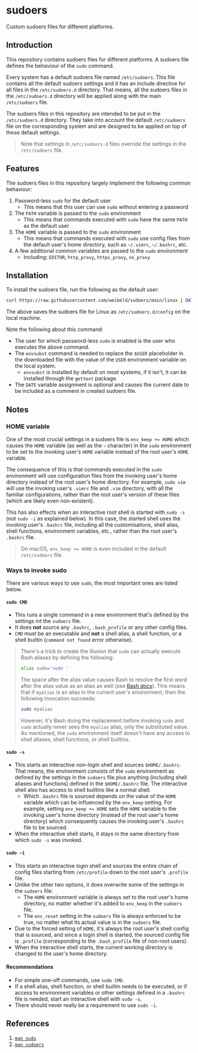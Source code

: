 # sudoers

Custom sudoers files for different platforms.

## Introduction

This repository contains sudoers files for different platforms. A sudoers file defines the behaviour of the `sudo` command.

Every system has a default sudoers file named `/etc/sudoers`. This file contains all the default sudoers settings and it has an include directive for all files in the `/etc/sudoers.d` directory. That means, all the sudoers files in the `/etc/sudoers.d` directory will be applied along with the main `/etc/sudoers` file.

The sudoers files in this repository are intended to be put in the `/etc/sudoers.d` directory. They take into account the default `/etc/sudoers` file on the corresponding system and are designed to be applied on top of these default settings.

> Note that settings in `/etc/sudoers.d` files override the settings in the `/etc/sudoers` file.

## Features

The sudoers files in this repository largely implement the following common behaviour:

1. Password-less `sudo` for the default user
   - This means that this user can use `sudo` without entering a password
1. The `PATH` variable is passed to the `sudo` environment
   - This means that commands executed with `sudo` have the same `PATH` as the default user
1. The `HOME` variable is passed to the `sudo` environment
   - This means that commands executed with `sudo` use config files from the default user's home directory, such as `~/.vimrc`, `~/.bashrc`, etc.
1. A few additional common variables are passed to the `sudo` environment
   - Including: `EDITOR`, `http_proxy`, `https_proxy`, `no_proxy`

## Installation

To install the sudoers file, run the following as the default user:

```bash
curl https://raw.githubusercontent.com/weibeld/sudoers/main/linux | DATE=$(date -Iseconds) envsubst | sudo tee /etc/sudoers.d/config >/dev/null
```

The above saves the sudoers file for Linux as `/etc/sudoers.d/config` on the local machine.

Note the following about this command:

- The user for which password-less `sudo` is enabled is the user who executes the above command.
- The `envsubst` command is needed to replace the `$USER` placeholder in the downloaded file with the value of the `USER` environment variable on the local system.
  - `envsubst` is installed by default on most systems, if it isn't, it can be installed through the `gettext` package.
- The `DATE` variable assignment is optional and causes the current date to be included as a comment in created sudoers file.

## Notes

### HOME variable

One of the most crucial settings in a sudoers file is `env_keep += HOME` which causes the `HOME` variable (as well as the `~` character) in the `sudo` environment to be set to the invoking user's `HOME` variable instead of the root user's `HOME` variable.

The consequence of this is that commands executed in the `sudo` environment will use configuration files from the invoking user's home directory instead of the root user's home directory. For example, `sudo vim` will use the invoking user's `.vimrc` file and `.vim` directory, with all the familiar configurations, rather than the root user's version of these files (which are likely even non-existent).

This has also effects when an interactive root shell is started with `sudo -s` (not `sudo -i` as explained below). In this case, the started shell uses the invoking user's `.bashrc` file, including all the customisations, shell alias, shell functions, environment variables, etc., rather than the root user's `.bashrc` file.

> On macOS, `env_keep += HOME` is even included in the default `/etc/sudoers` file.

### Ways to invoke sudo

There are various ways to use `sudo`, the most important ones are listed below.

#### `sudo CMD`

- This runs a single command in a new environment that's defined by the settings int the `sudoers` file.
- It does **not** source any `.bashrc`, `.bash_profile` or any other config files.
- `CMD` must be an executable and **not** a shell alias, a shell function, or a shell builtin (`command not found` error otherwise).

> There's a trick to create the illusion that `sudo` can actually execute Bash aliases by defining the following:
>  ```bash
>  alias sudo='sudo '
>  ```
>  The space after the alias value causes Bash to resolve the first word after the alias value as an alias as well (see [Bash docs](https://www.gnu.org/software/bash/manual/bash.html#Aliases)). This means that if `myalias` is an alias in the current user's environment, then the following invocation succeeds:
>  ```bash
>  sudo myalias
>  ```
>  However, it's Bash doing the replacement before invoking `sudo` and `sudo` actually never sees the `myalias` alias, only the substituted value. As mentioned, the `sudo` environment itself doesn't have any access to shell aliases, shell functions, or shell builtins.


#### `sudo -s`

 - This starts an interactive _non-login_ shell and sources `$HOME/.bashrc`. That means, the environment consists of the `sudo` environment as defined by the settings in the `sudoers` file plus anything (including shell aliases and functions) defined in the `$HOME/.bashrc` file. The interactive shell also has access to shell builtins like a normal shell.
   - Which `.bashrc` file is sourced depends on the value of the `HOME` variable which can be influenced by the `env_keep` setting. For example, setting `env_keep += HOME` sets the `HOME` variable to the invoking user's home directory (instead of the root user's home directory) which consequently causes the invoking user's `.bashrc` file to be sourced.
 - When the interactive shell starts, it stays in the same directory from which `sudo -s` was invoked.

#### `sudo -i`

- This starts an interactive _login_ shell and sources the entire chain of config files starting from `/etc/profile` down to the root user's `.profile` file.
- Unlike the other two options, it does overwrite some of the settings in the `sudoers` file:
  - The `HOME` environment variable is always set to the root user's home directory, no matter whether it's added to `env_keep` in the `sudoers` file.
  - The `env_reset` setting in the `sudoers` file is always enforced to be true, no matter what its actual value is in the `sudoers` file.
- Due to the forced setting of `HOME`, it's always the root user's shell config that is sourced, and since a login shell is started, the sourced config file is `.profile` (corresponding to the `.bash_profile` file of non-root users).
- When the interactive shell starts, the current working directory is changed to the user's home directory.

#### Recommendations

- For simple one-off commands, use `sudo CMD`.
- If a shell alias, shell function, or shell builtin needs to be executed, or if access to environment variables or other settings defined in a `.bashrc` file is needed, start an interactive shell with `sudo -s`.
- There should never really be a requirement to use `sudo -i`.

## References

1. [`man sudo`](https://linux.die.net/man/8/sudo)
1. [`man sudoers`](https://linux.die.net/man/5/sudoers)
